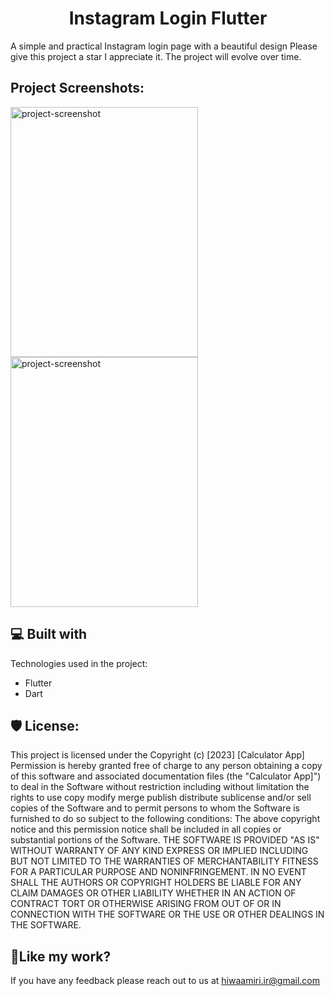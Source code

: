 <h1 align="center" id="title">Instagram Login Flutter</h1>

<p id="description">A simple and practical Instagram login page with a beautiful design Please give this project a star I appreciate it. The project will evolve over time.</p>

<h2>Project Screenshots:</h2>

<img src="https://s6.uupload.ir/files/screenshot_1704027929_ng9o.png" alt="project-screenshot" width="300" height="400/">

<img src="https://s6.uupload.ir/files/screenshot_1704028028_hn4h.png" alt="project-screenshot" width="300" height="400/">

  
  
<h2>💻 Built with</h2>

Technologies used in the project:

*   Flutter
*   Dart

<h2>🛡️ License:</h2>

This project is licensed under the Copyright (c) \[2023\] \[Calculator App\] Permission is hereby granted free of charge to any person obtaining a copy of this software and associated documentation files (the "Calculator App\]") to deal in the Software without restriction including without limitation the rights to use copy modify merge publish distribute sublicense and/or sell copies of the Software and to permit persons to whom the Software is furnished to do so subject to the following conditions: The above copyright notice and this permission notice shall be included in all copies or substantial portions of the Software. THE SOFTWARE IS PROVIDED "AS IS" WITHOUT WARRANTY OF ANY KIND EXPRESS OR IMPLIED INCLUDING BUT NOT LIMITED TO THE WARRANTIES OF MERCHANTABILITY FITNESS FOR A PARTICULAR PURPOSE AND NONINFRINGEMENT. IN NO EVENT SHALL THE AUTHORS OR COPYRIGHT HOLDERS BE LIABLE FOR ANY CLAIM DAMAGES OR OTHER LIABILITY WHETHER IN AN ACTION OF CONTRACT TORT OR OTHERWISE ARISING FROM OUT OF OR IN CONNECTION WITH THE SOFTWARE OR THE USE OR OTHER DEALINGS IN THE SOFTWARE.

<h2>💖Like my work?</h2>

If you have any feedback please reach out to us at hiwaamiri.ir@gmail.com
